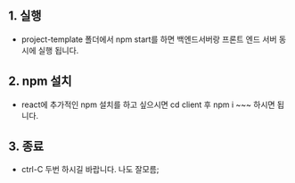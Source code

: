 ## 1. 실행

- project-template 폴더에서 npm start를 하면 백엔드서버랑 프론트 엔드 서버 동시에 실행 됩니다.

## 2. npm 설치

- react에 추가적인 npm 설치를 하고 싶으시면 cd client 후 npm i ~~~ 하시면 됩니다.

## 3. 종료

- ctrl-C 두번 하시길 바랍니다. 나도 잘모름;
